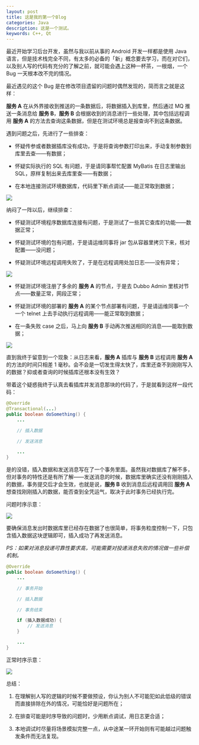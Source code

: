 ```yaml
---
layout: post
title: 这是我的第一个Blog
categories: Java
description: 这是一个测试。
keywords: C++, Qt
---
```


最近开始学习后台开发，虽然与我以前从事的 Android 开发一样都是使用 Java 语言，但是技术栈完全不同，有太多的必备的「新」概念要去学习，而在对它们，以及别人写的代码有充分的了解之前，就可能会遇上这种一杯茶，一根烟，一个 Bug 一天根本改不完的情况。

最近遇见的这个 Bug 是在修改项目遗留的问题时偶然发现的，简而言之就是这样：

**服务 A** 在从外界接收到推送的一条数据后，将数据插入到库里，然后通过 MQ 推送一条消息给 **服务 B**，**服务 B** 会根据收到的消息进行一些处理，其中包括远程调用 **服务 A** 的方法去查询这条数据，但是在测试环境总是报查询不到这条数据。

遇到问题之后，先进行了一些排查：

* 怀疑传参或者数据插库没有成功，于是将查询参数打印出来，手动复制参数到库里去查——有数据；

* 怀疑实际执行的 SQL 有问题，于是请同事帮忙配置 MyBatis 在日志里输出 SQL，原样复制出来去库里查——有数据；

* 在本地连接测试环境数据库，代码里下断点调试——能正常取到数据；

![](/images/posts/java/you-kidding-me.jpg)

纳闷了一阵以后，继续排查：

* 怀疑测试环境程序数据库连接有问题，于是测试了一些其它查库的功能——数据正常；

* 怀疑测试环境的包有问题，于是请运维同事将 jar 包从容器里拷贝下来，核对配置——没问题；

* 怀疑测试环境远程调用失败了，于是在远程调用处加日志——没有异常；

![](/images/posts/java/what-is-wrong.jpeg)

* 怀疑测试环境注册了多余的 **服务 A** 的节点，于是去 Dubbo Admin 里核对节点——数量正常，网段正常；

* 怀疑测试环境的部署的 **服务 A** 的某个节点部署有问题，于是请运维同事一个一个 telnet 上去手动执行远程调用——能正常取到数据；

* 在一条失败 case 之后，马上向 **服务 B** 手动再次推送相同的消息——能取到数据；

![](/images/posts/java/this-unscientific.jpeg)

直到我终于留意到一个现象：从日志来看，**服务 A** 插库与 **服务 B** 远程调用 **服务 A** 的方法的时间只相差 1 毫秒。会不会是一切发生得太快了，库里还查不到刚刚写入的数据？抑或者查询的时候插库还根本没有生效？

带着这个疑惑我终于认真去看插库并发消息那块的代码了，于是就看到这样一段代码：

```java
@Override
@Transactional(...)
public boolean doSomething() {
    ...

    // 插入数据

    // 发送消息

    ...
}
```

是的没错，插入数据和发送消息写在了一个事务里面。虽然我对数据库了解不多，但对事务的特性还是有所了解——发送消息的时候，数据库里确实还没有刚刚插入的数据，事务提交后才会生效，也就是说，**服务 B** 收到消息后远程调用回 **服务 A** 想查找刚刚插入的数据，能否查到全凭运气，取决于此时事务已经执行完。

问题时序示意：

![](/images/posts/java/a-stupid-bug-wrong-sequence.png)

要确保消息发出时数据库里已经存在数据了也很简单，将事务粒度控制一下，只包含插入数据这块逻辑即可，插入成功了再发送消息。

*PS：如果对消息投递可靠性要求高，可能需要对投递消息失败的情况做一些补偿机制。*

```java
@Override
public boolean doSomething() {
    ...

    // 事务开始

    // 插入数据

    // 事务结束

    if (插入数据成功) {
        // 发送消息
    }

    ...
}
```

正常时序示意：

![](/images/posts/java/a-stupid-bug-normal-sequence.png)

总结：

1. 在理解别人写的逻辑的时候不要做预设，你认为别人不可能犯如此低级的错误而直接排除在外的情况，可能恰好是问题所在；

2. 在排查可能是时序导致的问题时，少用断点调试，用日志更合适；

3. 本地调试时尽量将场景模拟完整一点，从中途某一环开始则有可能越过问题触发条件而无法复现。

